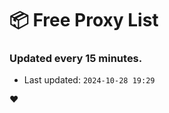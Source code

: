 # :package: Free Proxy List
### Updated every 15 minutes.

- Last updated: `2024-10-28 19:29`

:heart:
